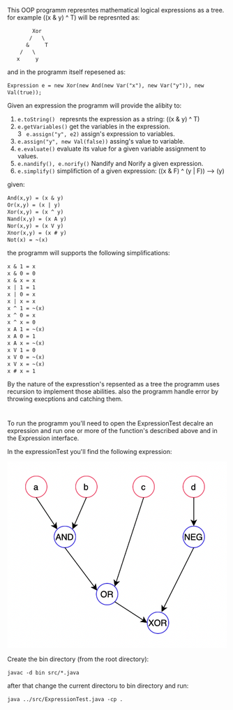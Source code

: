 This OOP programm represntes mathematical logical expressions as a tree.
for example ((x & y) ^ T) will be represnted as:

```
        Xor
       /   \
      &     T
    /   \
   x     y
```

and in the programm itself repesened as:

```
Expression e = new Xor(new And(new Var("x"), new Var("y")), new Val(true));
```

Given an expression the programm will provide the alibity to:

1. ```e.toString() ```
    represnts the expression as a string: ((x & y) ^ T) 
2. ```e.getVariables()``` get the variables in the expression.  
3 ``` e.assign("y", e2)``` assign's expression to variables.  
4. ```e.assign("y", new Val(false))``` assing's value to variable.  
5. ```e.evaluate()``` evaluate its value for a given variable assignment to values.  
6. ```e.nandify(), e.norify()``` Nandify and Norify a given expression.  
7. ```e.simplify()``` simplifiction of a given expression: ((x & F) ^ (y | F)) --> (y)  

given:
```
And(x,y) = (x & y)
Or(x,y) = (x | y)
Xor(x,y) = (x ^ y)
Nand(x,y) = (x A y)
Nor(x,y) = (x V y)
Xnor(x,y) = (x # y)
Not(x) = ~(x)
```

the programm will supports the following simplifications:

```
x & 1 = x
x & 0 = 0
x & x = x
x | 1 = 1
x | 0 = x
x | x = x
x ^ 1 = ~(x)
x ^ 0 = x
x ^ x = 0
x A 1 = ~(x)
x A 0 = 1
x A x = ~(x)
x V 1 = 0
x V 0 = ~(x)
x V x = ~(x)
x # x = 1
```
By the nature of the expresstion's repsented as a tree the programm uses recursion
to implement those abilities. also the programm handle error by throwing execptions and catching them.

# 

To run the programm you'll need to open the ExpressionTest decalre an expression
and run one or more of the function's described above and in the Expression interface.

In the expressionTest you'll find the following expression:

![](pic.png)

Create the bin directory (from the root directory):
```
javac -d bin src/*.java
```

after that change the current directoru to bin directory and run:
```
java ../src/ExpressionTest.java -cp .
```








